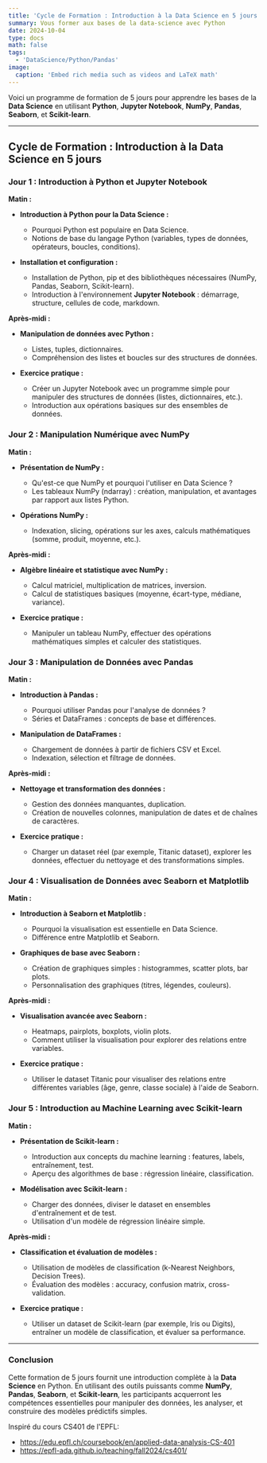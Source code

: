 ```yaml
---
title: 'Cycle de Formation : Introduction à la Data Science en 5 jours'
summary: Vous former aux bases de la data-science avec Python
date: 2024-10-04
type: docs
math: false
tags:
  - 'DataScience/Python/Pandas'
image:
  caption: 'Embed rich media such as videos and LaTeX math'
---
```


Voici un programme de formation de 5 jours pour apprendre les bases de la **Data Science** en utilisant **Python**, **Jupyter Notebook**, **NumPy**, **Pandas**, **Seaborn**, et **Scikit-learn**.

---

## Cycle de Formation : Introduction à la Data Science en 5 jours

### Jour 1 : Introduction à Python et Jupyter Notebook

**Matin :**
- **Introduction à Python pour la Data Science :**
  - Pourquoi Python est populaire en Data Science.
  - Notions de base du langage Python (variables, types de données, opérateurs, boucles, conditions).

- **Installation et configuration :**
  - Installation de Python, pip et des bibliothèques nécessaires (NumPy, Pandas, Seaborn, Scikit-learn).
  - Introduction à l'environnement **Jupyter Notebook** : démarrage, structure, cellules de code, markdown.

**Après-midi :**
- **Manipulation de données avec Python :**
  - Listes, tuples, dictionnaires.
  - Compréhension des listes et boucles sur des structures de données.

- **Exercice pratique :**
  - Créer un Jupyter Notebook avec un programme simple pour manipuler des structures de données (listes, dictionnaires, etc.).
  - Introduction aux opérations basiques sur des ensembles de données.

### Jour 2 : Manipulation Numérique avec NumPy

**Matin :**
- **Présentation de NumPy :**
  - Qu'est-ce que NumPy et pourquoi l'utiliser en Data Science ?
  - Les tableaux NumPy (ndarray) : création, manipulation, et avantages par rapport aux listes Python.

- **Opérations NumPy :**
  - Indexation, slicing, opérations sur les axes, calculs mathématiques (somme, produit, moyenne, etc.).

**Après-midi :**
- **Algèbre linéaire et statistique avec NumPy :**
  - Calcul matriciel, multiplication de matrices, inversion.
  - Calcul de statistiques basiques (moyenne, écart-type, médiane, variance).

- **Exercice pratique :**
  - Manipuler un tableau NumPy, effectuer des opérations mathématiques simples et calculer des statistiques.

### Jour 3 : Manipulation de Données avec Pandas

**Matin :**
- **Introduction à Pandas :**
  - Pourquoi utiliser Pandas pour l'analyse de données ?
  - Séries et DataFrames : concepts de base et différences.

- **Manipulation de DataFrames :**
  - Chargement de données à partir de fichiers CSV et Excel.
  - Indexation, sélection et filtrage de données.

**Après-midi :**
- **Nettoyage et transformation des données :**
  - Gestion des données manquantes, duplication.
  - Création de nouvelles colonnes, manipulation de dates et de chaînes de caractères.

- **Exercice pratique :**
  - Charger un dataset réel (par exemple, Titanic dataset), explorer les données, effectuer du nettoyage et des transformations simples.

### Jour 4 : Visualisation de Données avec Seaborn et Matplotlib

**Matin :**
- **Introduction à Seaborn et Matplotlib :**
  - Pourquoi la visualisation est essentielle en Data Science.
  - Différence entre Matplotlib et Seaborn.

- **Graphiques de base avec Seaborn :**
  - Création de graphiques simples : histogrammes, scatter plots, bar plots.
  - Personnalisation des graphiques (titres, légendes, couleurs).

**Après-midi :**
- **Visualisation avancée avec Seaborn :**
  - Heatmaps, pairplots, boxplots, violin plots.
  - Comment utiliser la visualisation pour explorer des relations entre variables.

- **Exercice pratique :**
  - Utiliser le dataset Titanic pour visualiser des relations entre différentes variables (âge, genre, classe sociale) à l'aide de Seaborn.

### Jour 5 : Introduction au Machine Learning avec Scikit-learn

**Matin :**
- **Présentation de Scikit-learn :**
  - Introduction aux concepts du machine learning : features, labels, entraînement, test.
  - Aperçu des algorithmes de base : régression linéaire, classification.

- **Modélisation avec Scikit-learn :**
  - Charger des données, diviser le dataset en ensembles d'entraînement et de test.
  - Utilisation d'un modèle de régression linéaire simple.

**Après-midi :**
- **Classification et évaluation de modèles :**
  - Utilisation de modèles de classification (k-Nearest Neighbors, Decision Trees).
  - Évaluation des modèles : accuracy, confusion matrix, cross-validation.

- **Exercice pratique :**
  - Utiliser un dataset de Scikit-learn (par exemple, Iris ou Digits), entraîner un modèle de classification, et évaluer sa performance.

---

### Conclusion

Cette formation de 5 jours fournit une introduction complète à la **Data Science** en Python. En utilisant des outils puissants comme **NumPy**, **Pandas**, **Seaborn**, et **Scikit-learn**, les participants acquerront les compétences essentielles pour manipuler des données, les analyser, et construire des modèles prédictifs simples.

Inspiré du cours CS401 de l'EPFL:
- https://edu.epfl.ch/coursebook/en/applied-data-analysis-CS-401
- https://epfl-ada.github.io/teaching/fall2024/cs401/